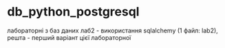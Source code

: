 # db_python_postgresql
лабораторні з баз даних
лаб2 - використання sqlalchemy (1 файл: lab2), решта - перший варіант цієї лабораторної
